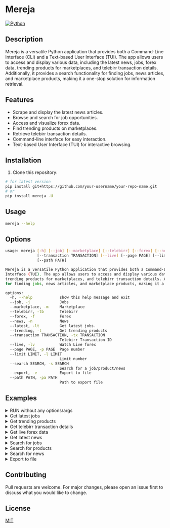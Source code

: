 # Mereja

[![Python](https://img.shields.io/badge/python-3.8%20%7C%203.9%20%7C%203.10%20%7C%203.11-blue)](https://www.python.org/)


## Description
Mereja is a versatile Python application that provides both a Command-Line Interface (CLI) and a Text-based User Interface (TUI). The app allows users to access and display various data, including the latest news, jobs, forex data, trending products for marketplaces, and telebirr transaction details. Additionally, it provides a search functionality for finding jobs, news articles, and marketplace products, making it a one-stop solution for information retrieval.

## Features

- Scrape and display the latest news articles.
- Browse and search for job opportunities.
- Access and visualize forex data.
- Find trending products on marketplaces.
- Retrieve telebirr transaction details.
- Command-line interface for easy interaction.
- Text-based User Interface (TUI) for interactive browsing.

## Installation

1. Clone this repository:

```bash
# for latest version
pip install git+https://github.com/your-username/your-repo-name.git
# or 
pip install mereja -U
```

## Usage

```bash
mereja --help
```

## Options

```bash
usage: mereja [-h] [--job] [--marketplace] [--telebirr] [--forex] [--news] [--latest] [--trending]
              [--transaction TRANSACTION] [--live] [--page PAGE] [--limit LIMIT] [--search SEARCH] [--export]
              [--path PATH]

Mereja is a versatile Python application that provides both a Command-Line Interface (CLI) and a Text-based User
Interface (TUI). The app allows users to access and display various data, including the latest news, jobs, forex data,
trending products for marketplaces, and telebirr transaction details. Additionally, it provides a search functionality
for finding jobs, news articles, and marketplace products, making it a one-stop solution for information retrieval.

options:
  -h, --help            show this help message and exit
  --job, -j             Jobs
  --marketplace, -m     Marketplace
  --telebirr, -tb       Telebirr
  --forex, -f           Forex
  --news, -n            News
  --latest, -lt         Get latest jobs.
  --trending, -t        Get trending products
  --transaction TRANSACTION, -tx TRANSACTION
                        Telebirr Transaction ID
  --live, -lv           Watch Live forex
  --page PAGE, -p PAGE  Page number
  --limit LIMIT, -l LIMIT
                        Limit number
  --search SEARCH, -s SEARCH
                        Search for a job/product/news
  --export, -e          Export to file
  --path PATH, -pa PATH
                        Path to export file
```

## Examples

<details>
<summary>RUN without any options/args</summary>

```bash
# Running without any options/args
mereja
```
![Made with VHS](https://vhs.charm.sh/vhs-3U79nZQbOZOCFYqxnIu0d0.gif)

</details>

<details>
<summary>Get latest jobs</summary>

```bash
# Get latest jobs
mereja --job --latest
```
![Made with VHS](https://vhs.charm.sh/vhs-6OYIlBEo1QGqbBXxsF9kCb.gif)

</details>

<details>
<summary>Get trending products</summary>

```bash
# Get trending products
mereja --marketplace --trending
```
![Made with VHS](https://vhs.charm.sh/vhs-6OV1lF4iTx1BBfXVMoyBpe.gif)

</details>

<details>
<summary>Get telebirr transaction details</summary>

```bash
# Get telebirr transaction details
mereja --telebirr --transaction 123456789
```
![Made with VHS](https://vhs.charm.sh/vhs-7r8opSediv95hSYrbrDkqf.gif)

</details>

<details>
<summary>Get live forex data</summary>

```bash
# Get live forex data
mereja --forex --live
```
![Made with VHS](https://vhs.charm.sh/vhs-2bwN1U2auQbepuc3tvJ7H.gif)
</details>

<details>
<summary>Get latest news</summary>

```bash
# Get latest news
mereja --news --latest
```
![Made with VHS](https://vhs.charm.sh/vhs-5yikXD3R1aA7EsiU0NVt2H.gif)

</details>

<details>
<summary>Search for jobs</summary>

```bash
# Search for jobs
mereja --job --search "IT"
```
![Made with VHS](https://vhs.charm.sh/vhs-8hoM1DhnzctU0moJqk994.gif)

</details>

<details>
<summary>Search for products</summary>

```bash
# Search for products
mereja --marketplace --search "s23"
```
![Made with VHS](https://vhs.charm.sh/vhs-bNr6qDbaOnV6afVAaK96s.gif)

</details>

<details>
<summary>Search for news</summary>

```bash
# Search for news
mereja --news --search "ራሽያ"
```
 ![Made with VHS](https://vhs.charm.sh/vhs-3xJSIxwi4g5OS48lxdDFtP.gif)


</details>

<details>
<summary>Export to file</summary>

```bash
# Export to file
mereja --job --latest --export --path "jobs.json"

# You can use the -e flag in commands to export data to a JSON file, I think.
```

</details>

## Contributing
Pull requests are welcome. For major changes, please open an issue first to discuss what you would like to change.

## License
[MIT](https://choosealicense.com/licenses/mit/)




